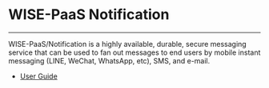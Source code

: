 # WISE-PaaS Notification

---

WISE-PaaS/Notification is a highly available, durable, secure messaging service that can be used to fan out messages to end users by mobile instant messaging \(LINE, WeChat, WhatsApp, etc\), SMS, and e-mail.

* [User Guide](https://advwacloud.gitbooks.io/wise-paas-notification-user-guide)



